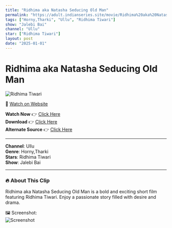 ```yaml
---
title: "Ridhima aka Natasha Seducing Old Man"
permalink: "https://adult.indianseries.site/movie/Ridhima%20aka%20Natasha%20Seducing%20Old%20Man"
tags: ["Horny,Tharki", "Ullu", "Ridhima Tiwari"]
show: "Jalebi Bai"
channel: "Ullu"
star: ["Ridhima Tiwari"]
layout: post
date: "2025-01-01"
---
```


# Ridhima aka Natasha Seducing Old Man

![Ridhima Tiwari](https://shorts.desisins.com/wp-content/uploads/2024/06/Ridhima-Tiwari-Seducing-Old-Man-Jalebi-Bai-Ullu-DesiSins.com_.jpg)

🔗 [Watch on Website](https://adult.indianseries.site/movie/Ridhima%20aka%20Natasha%20Seducing%20Old%20Man)

**Watch Now** 👉 [Click Here](https://adult.indianseries.site/movie/Ridhima%20aka%20Natasha%20Seducing%20Old%20Man)  
**Download** 👉 [Click Here](https://adult.indianseries.site/movie/Ridhima%20aka%20Natasha%20Seducing%20Old%20Man)  
**Alternate Source** 👉 [Click Here](https://adult.indianseries.site/movie/Ridhima%20aka%20Natasha%20Seducing%20Old%20Man)

---

**Channel**: Ullu  
**Genre**: Horny,Tharki  
**Stars**: Ridhima Tiwari  
**Show**: Jalebi Bai

---

### 🔥 About This Clip

Ridhima aka Natasha Seducing Old Man is a bold and exciting short film featuring Ridhima Tiwari. Enjoy a passionate story filled with desire and drama.
 
🖼️ Screenshot:  
![Screenshot](https://shorts.desisins.com/wp-content/uploads/2024/06/Ridhima-Tiwari-Seducing-Old-Man-Jalebi-Bai-Ullu-DesiSins.com_.jpg)
